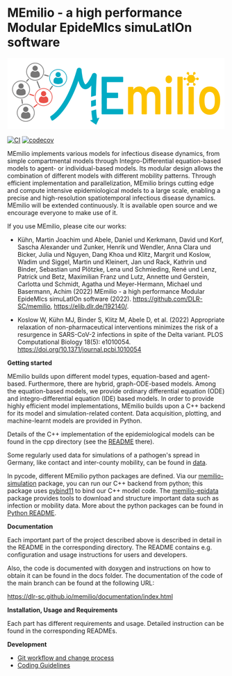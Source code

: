 # MEmilio - a high performance Modular EpideMIcs simuLatIOn software #

![memilio_logo](docs/memilio-small.png)

[![CI](https://github.com/DLR-SC/memilio/actions/workflows/main.yml/badge.svg)](https://github.com/DLR-SC/memilio/actions/workflows/main.yml)
[![codecov](https://codecov.io/gh/DLR-SC/memilio/branch/main/graph/badge.svg?token=DVQXIQJHBM)](https://codecov.io/gh/DLR-SC/memilio)

MEmilio implements various models for infectious disease dynamics, from simple compartmental models through Integro-Differential equation-based models to agent- or individual-based models. Its modular design allows the combination of different models with different mobility patterns. Through efficient implementation and parallelization, MEmilio brings cutting edge and compute intensive epidemiological models to a large scale, enabling a precise and high-resolution spatiotemporal infectious disease dynamics. MEmilio will be extended continuously. It is available open source and we encourage everyone to make use of it.

If you use MEmilio, please cite our works:

- Kühn, Martin Joachim und Abele, Daniel und Kerkmann, David und Korf, Sascha Alexander und Zunker, Henrik und Wendler, Anna Clara und Bicker, Julia und Nguyen, Dang Khoa und Klitz, Margrit und Koslow, Wadim und Siggel, Martin und Kleinert, Jan und Rack, Kathrin und Binder, Sebastian und Plötzke, Lena und Schmieding, René und Lenz, Patrick und Betz, Maximilian Franz und Lutz, Annette und Gerstein, Carlotta und Schmidt, Agatha und Meyer-Hermann, Michael und Basermann, Achim  (2022) MEmilio - a high performance Modular EpideMIcs simuLatIOn software (2022). https://github.com/DLR-SC/memilio, https://elib.dlr.de/192140/.

- Koslow W, Kühn MJ, Binder S, Klitz M, Abele D, et al. (2022) Appropriate relaxation of non-pharmaceutical interventions minimizes the risk of a resurgence in SARS-CoV-2 infections in spite of the Delta variant. PLOS Computational Biology 18(5): e1010054. https://doi.org/10.1371/journal.pcbi.1010054

**Getting started**

MEmilio builds upon different model types, equation-based and agent-based. Furthermore, there are hybrid, graph-ODE-based models. Among the equation-based models, we provide ordinary differential equation (ODE) and integro-differential equation (IDE) based models. In order to provide highly efficient model implementations, MEmilio builds upon a C++ backend for its model and simulation-related content. Data acquisition, plotting, and machine-learnt models are provided in Python.

Details of the C++ implementation of the epidemiological models can be found in the cpp directory (see the [README](cpp/README.md) there). 

Some regularly used data for simulations of a pathogen's spread in Germany, like contact and inter-county mobility, can be found in [data](data/README.md).

In pycode, different MEmilio python packages are defined. Via our [memilio-simulation](pycode/memilio-simulation) package, you can run our C++ backend from python; this package uses [pybind11](https://github.com/pybind/pybind11) to bind our C++ model code. The [memilio-epidata](pycode/memilio-epidata) package provides tools to download and structure important data such as infection or mobility data. More about the python packages can be found in [Python README](pycode/README.rst).

**Documentation**

Each important part of the project described above is described in detail in the README in the corresponding directory. The README contains e.g. configuration and usage instructions for users and developers.

Also, the code is documented with doxygen and instructions on how to obtain it can be found in the docs folder.
The documentation of the code of the main branch can be found at the following URL:

https://dlr-sc.github.io/memilio/documentation/index.html

**Installation, Usage and Requirements**

Each part has different requirements and usage. Detailed instruction can be found in the corresponding READMEs.

**Development**

* [Git workflow and change process](https://github.com/DLR-SC/memilio/wiki/git-workflow)
* [Coding Guidelines](https://github.com/DLR-SC/memilio/wiki/coding-guidelines)
